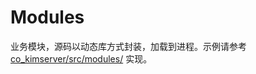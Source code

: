 # Modules

业务模块，源码以动态库方式封装，加载到进程。示例请参考 [co_kimserver/src/modules/](https://github.com/wenfh2020/co_kimserver/tree/main/src/modules) 实现。
